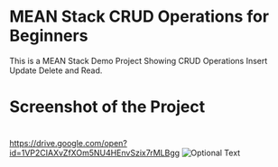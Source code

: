 # MEAN Stack CRUD Operations for Beginners
This is a MEAN Stack Demo Project Showing CRUD Operations Insert Update Delete and Read.
# Screenshot of the Project

#
https://drive.google.com/open?id=1VP2CIAXvZfXOm5NU4HEnvSzix7rMLBgg
![Optional Text](./master/image.png)
